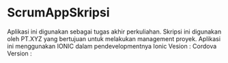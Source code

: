 # ScrumAppSkripsi
Aplikasi ini digunakan sebagai tugas akhir perkuliahan. Skripsi ini digunakan oleh PT.XYZ yang bertujuan untuk melakukan management proyek.
Aplikasi ini menggunakan IONIC dalam pendevelopmentnya
Ionic Vesion : 
Cordova Version :

